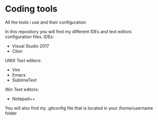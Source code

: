 # Coding tools
All the tools i use and their configuration

In this repository you will find my different IDEs and text editors configuration files.
IDEs:
* Visual Studio 2017
* Clion

UNIX Text editors:
* Vim
* Emacs
* SublimeText

Win Text editors:
* Notepad++

You will also find my .gitconfig file that is located in your /home/username folder
